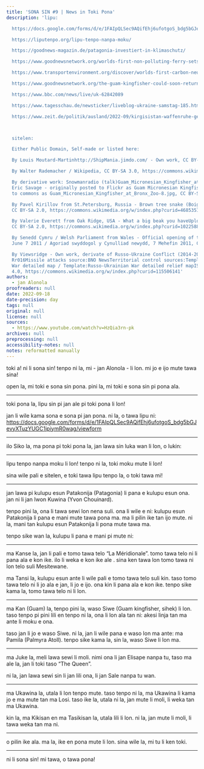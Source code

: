 ```yaml
---
title: 'SONA SIN #9 | News in Toki Pona'
description: 'lipu:

  https://docs.google.com/forms/d/e/1FAIpQLSec9AQifEhj6ufotgoS_bdg5bGJevyXTuzYUGC1ipiymR0wag/viewform

  https://liputenpo.org/lipu-tenpo-nanpa-moku/

  https://goodnews-magazin.de/patagonia-investiert-in-klimaschutz/

  https://www.goodnewsnetwork.org/worlds-first-non-polluting-ferry-sets-sail-from-marseille-france/

  https://www.transportenvironment.org/discover/worlds-first-carbon-neutral-ship-will-rely-dead-end-fuel/

  https://www.goodnewsnetwork.org/the-guam-kingfisher-could-soon-return-to-the-wild-after-a-30-year-absence-thanks-to-ambitious-scientists/

  https://www.bbc.com/news/live/uk-62842089

  https://www.tagesschau.de/newsticker/liveblog-ukraine-samstag-185.html

  https://www.zeit.de/politik/ausland/2022-09/kirgisistan-waffenruhe-gebrochen-tadschikistan-unruhen-tote?utm_referrer=https%3A%2F%2Fwww.google.com%2F



  sitelen:

  Either Public Domain, Self-made or listed here:

  By Louis Moutard-Martinhttp://ShipMania.jimdo.com/ - Own work, CC BY-SA 3.0, https://commons.wikimedia.org/w/index.php?curid=18905878

  By Walter Rademacher / Wikipedia, CC BY-SA 3.0, https://commons.wikimedia.org/w/index.php?curid=27770829

  By derivative work: Snowmanradio (talk)Guam_Micronesian_Kingfisher_at_Bronx_Zoo-8.jpg:
  Eric Savage - originally posted to Flickr as Guam Micronesian Kingfisher and uploaded
  to commons as Guam_Micronesian_Kingfisher_at_Bronx_Zoo-8.jpg, CC BY-SA 2.0, https://commons.wikimedia.org/w/index.php?curid=5468242

  By Pavel Kirillov from St.Petersburg, Russia - Brown tree snake (Boiga irregularis),
  CC BY-SA 2.0, https://commons.wikimedia.org/w/index.php?curid=46853510

  By Valerie Everett from Oak Ridge, USA - What a big beak you haveUploaded by Snowmanradio,
  CC BY-SA 2.0, https://commons.wikimedia.org/w/index.php?curid=10225880

  By Senedd Cymru / Welsh Parliament from Wales - Official opening of the Fourth Assembly,
  June 7 2011 / Agoriad swyddogol y Cynulliad newydd, 7 Mehefin 2011, CC BY 2.0, https://commons.wikimedia.org/w/index.php?curid=104693153

  By Viewsridge - Own work, derivate of Russo-Ukraine Conflict (2014-2021).svg by
  Rr016Missile attacks source:BNO NewsTerritorial control sources:Template:Russo-Ukrainian
  War detailed map / Template:Russo-Ukrainian War detailed relief mapISW, CC BY-SA
  4.0, https://commons.wikimedia.org/w/index.php?curid=115506141'
authors:
  - jan Alonola
proofreaders: null
date: 2022-09-18
date-precision: day
tags: null
original: null
license: null
sources:
  - https://www.youtube.com/watch?v=HzQia3rn-pk
archives: null
preprocessing: null
accessibility-notes: null
notes: reformatted manually
---
```


toki a! ni li sona sin! tenpo ni la, mi - jan Alonola - li lon. mi jo e ijo mute tawa sina!

open la, mi toki e sona sin pona. pini la, mi toki e sona sin pi pona ala.

---

toki pona la, lipu sin pi jan ale pi toki pona li lon!

jan li wile kama sona e sona pi jan pona. ni la, o tawa lipu ni: https://docs.google.com/forms/d/e/1FAIpQLSec9AQifEhj6ufotgoS_bdg5bGJevyXTuzYUGC1ipiymR0wag/viewform

---

ilo Siko la, ma pona pi toki pona la, jan lawa sin luka wan li lon, o lukin:

---

<!-- https://liputenpo.org/lipu-tenpo-nanpa-moku/ -->

lipu tenpo nanpa moku li lon! tenpo ni la, toki moku mute li lon!

sina wile pali e sitelen, e toki tawa lipu tenpo la, o toki tawa mi!

---

<!-- https://goodnews-magazin.de/patagonia-investiert-in-klimaschutz/ -->

jan lawa pi kulupu esun Patakonija (Patagonia) li pana e kulupu esun ona. jan ni li jan Iwon Kuwina (Yvon Chouinard).

tenpo pini la, ona li tawa sewi lon nena suli. ona li wile e ni: kulupu esun Patakonija li pana e mani mute tawa pona ma. ma li pilin ike tan ijo mute. ni la, mani tan kulupu esun Patakonija li pona mute tawa ma.

tenpo sike wan la, kulupu li pana e mani pi mute ni: <!-- [ca. 100,000,000 $] -->

---

<!-- https://www.goodnewsnetwork.org/worlds-first-non-polluting-ferry-sets-sail-from-marseille-france/ -->

ma Kanse la, jan li pali e tomo tawa telo “La Méridionale”. tomo tawa telo ni li pana ala e kon ike. ilo li weka e kon ike ale <!-- (99.9%) -->. sina ken tawa lon tomo tawa ni lon telo suli Mesitewane.

<!-- https://www.transportenvironment.org/discover/worlds-first-carbon-neutral-ship-will-rely-dead-end-fuel/ -->

ma Tansi la, kulupu esun ante li wile pali e tomo tawa telo suli kin. taso tomo tawa telo ni li jo ala e jan, li jo e ijo. ona kin li pana ala e kon ike. tenpo sike kama la, tomo tawa telo ni li lon.

---

<!-- https://www.goodnewsnetwork.org/the-guam-kingfisher-could-soon-return-to-the-wild-after-a-30-year-absence-thanks-to-ambitious-scientists/ -->

ma Kan (Guam) la, tenpo pini la, waso Siwe (Guam kingfisher, sihek) li lon. taso tenpo pi pini lili en tenpo ni la, ona li lon ala tan ni: akesi linja tan ma ante li moku e ona.

taso jan li jo e waso Siwe. ni la, jan li wile pana e waso lon ma ante: ma Pamila (Palmyra Atoll). tenpo sike kama la, sin la, waso Siwe li lon
ma.

---

<!-- https://www.bbc.com/news/live/uk-62842089 -->

ma Juke la, meli lawa sewi li moli. nimi ona li jan Elisape nanpa tu, taso ma ale la, jan li toki taso “The Queen”.

ni la, jan lawa sewi sin li jan lili ona, li jan Sale nanpa tu wan<!-- (Charles III.) -->.

---

<!-- https://www.tagesschau.de/newsticker/liveblog-ukraine-samstag-185.html -->

ma Ukawina la, utala li lon tenpo mute. taso tenpo ni la, ma Ukawina li kama jo e ma mute tan ma Losi. taso ike la, utala ni la, jan mute <!-- (ca. 30,000) --> li moli, li weka tan ma Ukawina.

<!-- https://www.zeit.de/politik/ausland/2022-09/kirgisistan-waffenruhe-gebrochen-tadschikistan-unruhen-tote?utm_referrer=https%3A%2F%2Fwww.google.com%2F -->

kin la, ma Kikisan en ma Tasikisan la, utala lili li lon. ni la, jan mute li moli, li tawa weka tan ma ni.

---

o pilin ike ala. ma la, ike en pona mute li lon. sina wile la, mi tu li ken toki.

---

ni li sona sin! mi tawa, o tawa pona!
